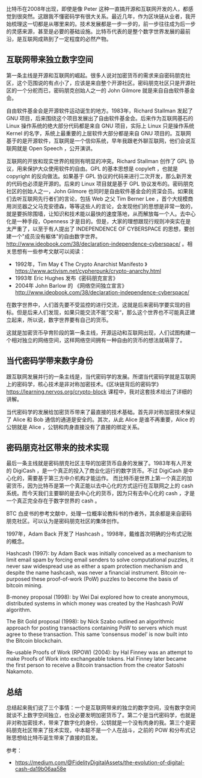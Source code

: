 比特币在2008年出现，即使是像 Peter 这种一直搞开源和互联网开发的人，都感觉到很突然。这跟我不懂密码学有很大关系。最近几年，作为区块链从业者，我开始梳理这一切都是从哪里来的。技术发展都是一步一步的，前一步往往成为后一步的灵感来源，甚至是必要的基础设施。比特币代表的是整个数字世界发展的最前沿，是互联网成熟到了一定程度的必然产物。

## 互联网带来独立数字空间

第一条主线是开源和互联网的崛起。很多人说对加密货币的需求来自密码朋克社区，这个范围说的有点小了，应该是来自整个开源社区。密码朋克社区只是开源社区的一个分舵而已，密码朋克创始人之一的 John Gilmore 就是来自自由软件基金会。

自由软件基金会是开源软件运动诞生的地方。1983年，Richard Stallman 发起了 GNU 项目，后来围绕这个项目发展出了自由软件基金会。后来作为互联网基石的 Linux 操作系统的绝大部分代码都是来自 GNU 项目，实际上 Linux 只是操作系统 Kernel 的名字，系统上最重要的上层软件大部分都是来自 GNU 项目的。互联网基于的是开源软件，互联网是一个信仰系统，早年我跟老外聊互联网，他们会说互联网就是 Open Speech ，公开演讲。

互联网的开放和现实世界的规则有明显的冲突。Richard Stallman 创作了 GPL 协议，用来保护大众使用软件的自由。GPL 的基本思想是 copyleft ，也就是 copyright 的反向做法。如果基于 GPL 协议的代码来进行二次开发，那么新开发的代码也必须是开源的。后来的 Linux 项目就是基于 GPL 协议发布的。密码朋克社区的创始人之一，John Gilmore 也同时是自由软件基金会的资深会员。如果我们去听互联网先行者们的言论，包括 Web 之父 Tim Berner Lee ，首个大规模商用浏览器之父马克安德森，等等这些人的言论，会发现他们的思想是非常一致的，就是要拆除围墙，让知识和技术能以最快的速度落地，从而解放每一个人。去中心化是一种手段，Openness 才是目的。但是，大家的理想跟现行规则冲突实在是太严重了，以至于有人提出了 INDEPENDENCE OF CYBERSPACE 的思想，要创建一个"成员没有躯体"的自由数字世界。 http://www.ideobook.com/38/declaration-independence-cyberspace/ 。相关思想有一些参考文献可以阅读：

- 1992年，Tim May 《 The Crypto Anarchist Manifesto
 》 https://www.activism.net/cypherpunk/crypto-anarchy.html
- 1993年 Eric Hughes 发布《密码朋克宣言》
- 2004年 John Barlow 的 《网络空间独立宣言》http://www.ideobook.com/38/declaration-independence-cyberspace/

在数字世界中，人们首先要不受监控的进行交流，这就是后来密码学要实现的目标。但是后来人们发现，如果只能交流不能”交易“，那么这个世界也不可能真正建立起来，所以说，数字世界要有自己的货币。

这就是加密货币孕育阶段的第一条主线，开源运动和互联网出现，人们试图构建一个相对独立的网络空间，这样网络空间拥有一种自由的货币的想法就萌芽了。

## 当代密码学带来数字身份

跟互联网发展并行的一条主线是，当代密码学的发展。所谓当代密码学就是互联网上的密码学，核心技术是非对称加密技术。《区块链背后的密码学》https://learning.nervos.org/crypto-block 课程中，我对这套技术给出了详细的讲解。

当代密码学的发展给加密货币带来了最直接的技术基础。首先非对称加密技术保证了 Alice 和 Bob 通信的通道是安全的。其次，从此 Alice 是谁不再重要，Alice 的公钥就是 Alice ，公钥和肉身直接没有了直接的绑定关系。


## 密码朋克社区带来的技术实现

最后一条主线就是密码朋克社区主导的加密货币自身的发展了。1983年有人开发的 DigiCash ，是一个真正的投入了商业化运行的数字货币。不过 DigiCash 是中心化的，需要基于第三方中介机构才能运作。 而比特币是世界上第一个真正的加密货币，因为比特币是第一个真正能以去中心化的方式运行在互联网之上的 cash 系统。而今天我们主要聊的是去中心化的货币，因为只有去中心化的 cash ，才是一个真正完全存在于数字世界的 cash 。

BTC 白皮书的参考文献中，处理一位概率论教科书的作者外，其余都是来自密码朋克社区。可以认为是密码朋克社区的集体创作。

1997年，Adam Back 开发了 Hashcash 。1998年，戴维首次明确的分布式记账的概念。


Hashcash (1997): by Adam Back was initially conceived as a mechanism to limit email spam by forcing email senders to solve computational puzzles, it never saw widespread use as either a spam protection mechanism and despite the name hashcash, was never a financial instrument. Bitcoin re-purposed these proof-of-work (PoW) puzzles to become the basis of bitcoin mining.

B-money proposal (1998): by Wei Dai explored how to create anonymous, distributed systems in which money was created by the Hashcash PoW algorithm.

The Bit Gold proposal (1998): by Nick Szabo outlined an algorithmic approach for posting transactions containing PoW to servers which must agree to these transaction. This same ‘consensus model’ is now built into the Bitcoin blockchain.

Re-usable Proofs of Work (RPOW) (2004): by Hal Finney was an attempt to make Proofs of Work into exchangeable tokens. Hal Finney later became the first person to receive a Bitcoin transaction from the creator Satoshi Nakamoto.



## 总结

总结起来我们说了三个事情：一个是互联网带来的独立的数字空间，没有数字空间就谈不上数字空间独立，也没必要发明加密货币了。第二个是当代密码学，也就是非对称加密技术，带来了数字化的身份，公钥就是一个没有肉身的我。第三个是密码朋克社区带来了技术实现，中本聪不是一个人在战斗，之前的 POW 和分布式记账思想给比特币诞生带来了直接的启发。


参考：

- https://medium.com/@FidelityDigitalAssets/the-evolution-of-digital-cash-da19b06aa58e
